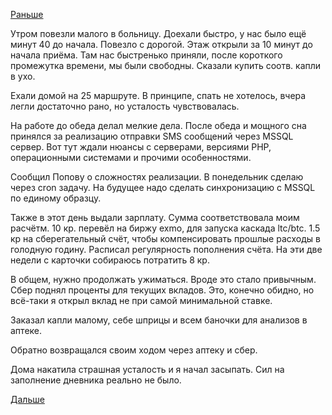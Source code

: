 [Раньше](2019.01.31.md)

Утром повезли малого в больницу. Доехали быстро, у нас было ещё минут 40 до начала. Повезло с дорогой.
Этаж открыли за 10 минут до начала приёма.
Там нас быстренько приняли, после короткого промежутка времени, мы были свободны. Сказали купить соотв. капли в ухо.

Ехали домой на 25 маршруте.
В принципе, спать не хотелось, вчера легли достаточно рано, но усталость чувствовалась.

На работе до обеда делал мелкие дела.
После обеда и мощного сна принялся за реализацию отправки SMS сообщений через MSSQL сервер. Вот тут ждали нюансы с серверами, версиями PHP, операционными системами и прочими особенностями.

Сообщил Попову о сложностях реализации. В понедельник сделаю через cron задачу.
На будущее надо сделать синхронизацию с MSSQL по единому образцу.

Также в этот день выдали зарплату. Сумма соответствовала моим расчётм.
10 кр. перевёл на биржу exmo, для запуска каскада ltc/btc. 1.5 кр на сберегательный счёт, чтобы компенсировать прошлые расходы в голодную годину. Расписал регулярность пополнения счёта.
На эти две недели с карточки собираюсь потратить 8 кр.

В общем, нужно продолжать ужиматься. Вроде это стало привычным. Сбер поднял проценты для текущих вкладов. Это, конечно обидно, но всё-таки я открыл вклад не при самой минимальной ставке.

Заказал капли малому, себе шприцы и всем баночки для анализов в аптеке.

Обратно возвращался своим ходом через аптеку и сбер.

Дома накатила страшная усталость и я начал засыпать.
Сил на заполнение дневника реально не было.

 [Дальше](2019.02.02.md)